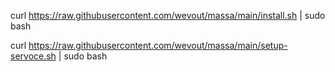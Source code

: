 curl https://raw.githubusercontent.com/wevout/massa/main/install.sh | sudo bash

curl https://raw.githubusercontent.com/wevout/massa/main/setup-servoce.sh | sudo bash